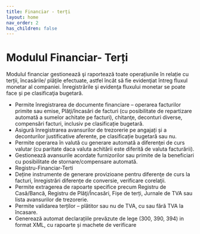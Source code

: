 ```yaml
---
title: Financiar - terți
layout: home
nav_order: 2
has_children: false
---
```

# Modulul Financiar- Terți

Modulul financiar gestionează şi raportează toate operațiunile în relație cu terții, încasările/ plăţile efectuate, astfel încât să fie evidenţiat întreg fluxul monetar al companiei. Înregistrările şi evidenţa fluxului monetar se poate face și pe clasificaţia bugetară.
- Permite înregistrarea de documente financiare – operarea facturilor primite sau emise, Plăţi/încasări de facturi (cu posibilitate de repartizare automată a sumelor achitate pe facturi), chitanţe, deconturi diverse, compensări facturi, inclusiv pe clasificație bugetară.
- Asigură înregistrarea avansurilor de trezorerie pe angajați și a deconturilor justificative aferente, pe clasificație bugetară sau nu.
- Permite operarea în valută cu generare automată a diferenţei de curs valutar (cu paritate daca valuta achitării este diferită de valuta facturării).
- Gestionează avansurile acordate furnizorilor sau primite de la beneficiari cu posibilitate de stornare/compensare automată.
- Registru-Financiar-Terti
- Deține instrumente de generare provizioane pentru diferenţe de curs la facturi, înregistrări diferențe de conversie, verificare corelaţii.
- Permite extragerea de rapoarte specifice precum Registru de Casă/Bancă, Registru de Plăţi/Încasări, Fișe de terți, Jurnale de TVA sau lista avansurilor de trezorerie.
- Permite validarea terților – plătitor sau nu de TVA, cu sau fără TVA la încasare.
- Generează automat declarațiile prevăzute de lege (300, 390, 394) in format XML, cu rapoarte și machete de verificare
